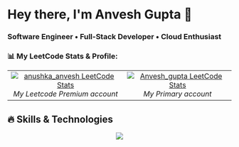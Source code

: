 # Hey there, I'm Anvesh Gupta 👋

### Software Engineer • Full-Stack Developer • Cloud Enthusiast

 


### 📊 My LeetCode Stats & Profile:

<table>
  <tr>
       <td align="center">
      <a href="https://leetcode.com/anushka_anvesh">
        <img src="https://leetcard.jacoblin.cool/anushka_anvesh" alt="anushka_anvesh LeetCode Stats" />
      </a>
      <br/>
      <em>My Leetcode Premium account </em>
    </td>
     <td align="center">
      <a href="https://leetcode.com/Anvesh_gupta">
        <img src="https://leetcard.jacoblin.cool/Anvesh_gupta" alt="Anvesh_gupta LeetCode Stats" />
      </a>
      <br/>
      <em>My Primary account</em>
    </td>
  </tr>
</table>

## 🔥 Skills & Technologies

<p align="center">
  <img src="https://skillicons.dev/icons?i=js,ts,angular,react,nodejs,python,java,flutter,docker,aws,azure,mongodb,postgres" />
</p>


